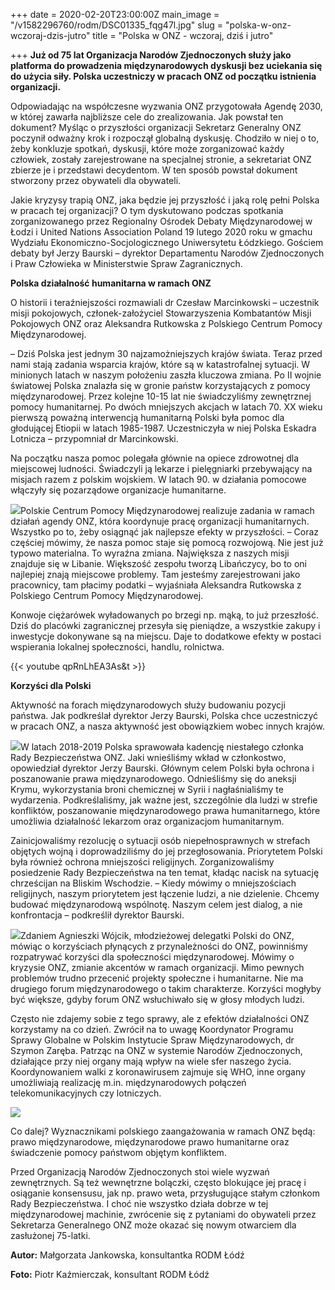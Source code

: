 +++
date = 2020-02-20T23:00:00Z
main_image = "/v1582296760/rodm/DSC01335_fqg47l.jpg"
slug = "polska-w-onz-wczoraj-dzis-jutro"
title = "Polska w ONZ - wczoraj, dziś i jutro"

+++
**Już od 75 lat Organizacja Narodów Zjednoczonych służy jako platforma do prowadzenia międzynarodowych dyskusji bez uciekania się do użycia siły. Polska uczestniczy w pracach ONZ od początku istnienia organizacji.**

Odpowiadając na współczesne wyzwania ONZ przygotowała Agendę 2030, w której zawarła najbliższe cele do zrealizowania. Jak powstał ten dokument? Myśląc o przyszłości organizacji Sekretarz Generalny ONZ poczynił odważny krok i rozpoczął globalną dyskusję. Chodziło w niej o to, żeby konkluzje spotkań, dyskusji, które może zorganizować każdy człowiek, zostały zarejestrowane na specjalnej stronie, a sekretariat ONZ zbierze je i przedstawi decydentom. W ten sposób powstał dokument stworzony przez obywateli dla obywateli.

Jakie kryzysy trapią ONZ, jaka będzie jej przyszłość i jaką rolę pełni Polska w pracach tej organizacji? O tym dyskutowano podczas spotkania zorganizowanego przez Regionalny Ośrodek Debaty Międzynarodowej w Łodzi i United Nations Association Poland 19 lutego 2020 roku w gmachu Wydziału Ekonomiczno-Socjologicznego Uniwersytetu Łódzkiego. Gościem debaty był Jerzy Baurski – dyrektor Departamentu Narodów Zjednoczonych i Praw Człowieka w Ministerstwie Spraw Zagranicznych.

**Polska działalność humanitarna w ramach ONZ**

O historii i teraźniejszości rozmawiali dr Czesław Marcinkowski – uczestnik misji pokojowych, członek-założyciel Stowarzyszenia Kombatantów Misji Pokojowych ONZ oraz Aleksandra Rutkowska z Polskiego Centrum Pomocy Międzynarodowej.

– Dziś Polska jest jednym 30 najzamożniejszych krajów świata. Teraz przed nami stają zadania wsparcia krajów, które są w katastrofalnej sytuacji. W minionych latach w naszym położeniu zaszła kluczowa zmiana. Po II wojnie światowej Polska znalazła się w gronie państw korzystających z pomocy międzynarodowej. Przez kolejne 10-15 lat nie świadczyliśmy zewnętrznej pomocy humanitarnej. Po dwóch mniejszych akcjach w latach 70. XX wieku pierwszą poważną interwencją humanitarną Polski była pomoc dla głodującej Etiopii w latach 1985-1987. Uczestniczyła w niej Polska Eskadra Lotnicza – przypomniał dr Marcinkowski.

Na początku nasza pomoc polegała głównie na opiece zdrowotnej dla miejscowej ludności. Świadczyli ją lekarze i pielęgniarki przebywający na misjach razem z polskim wojskiem. W latach 90. w działania pomocowe włączyły się pozarządowe organizacje humanitarne.

![](https://res.cloudinary.com/inspro/image/upload/v1582297260/rodm/DSC01156_kmdc39.jpg)Polskie Centrum Pomocy Międzynarodowej realizuje zadania w ramach działań agendy ONZ, która koordynuje pracę organizacji humanitarnych. Wszystko po to, żeby osiągnąć jak najlepsze efekty w przyszłości. – Coraz częściej mówimy, że nasza pomoc staje się pomocą rozwojową. Nie jest już typowo materialna. To wyraźna zmiana. Największa z naszych misji znajduje się w Libanie. Większość zespołu tworzą Libańczycy, bo to oni najlepiej znają miejscowe problemy. Tam jesteśmy zarejestrowani jako pracownicy, tam płacimy podatki – wyjaśniała Aleksandra Rutkowska z Polskiego Centrum Pomocy Międzynarodowej.

Konwoje ciężarówek wyładowanych po brzegi np. mąką, to już przeszłość. Dziś do placówki zagranicznej przesyła się pieniądze, a wszystkie zakupy i inwestycje dokonywane są na miejscu. Daje to dodatkowe efekty w postaci wspierania lokalnej społeczności, handlu, rolnictwa.

{{< youtube qpRnLhEA3As&t >}}

**Korzyści dla Polski**

Aktywność na forach międzynarodowych służy budowaniu pozycji państwa. Jak podkreślał dyrektor Jerzy Baurski, Polska chce uczestniczyć w pracach ONZ, a nasza aktywność jest obowiązkiem wobec innych krajów.

![](https://res.cloudinary.com/inspro/image/upload/v1582297429/rodm/DSC01395_wq8xvp.jpg)W latach 2018-2019 Polska sprawowała kadencję niestałego członka Rady Bezpieczeństwa ONZ. Jaki wnieśliśmy wkład w członkostwo, opowiedział dyrektor Jerzy Baurski. Głównym celem Polski była ochrona i poszanowanie prawa międzynarodowego. Odnieśliśmy się do aneksji Krymu, wykorzystania broni chemicznej w Syrii i nagłaśnialiśmy te wydarzenia. Podkreślaliśmy, jak ważne jest, szczególnie dla ludzi w strefie konfliktów, poszanowanie międzynarodowego prawa humanitarnego, które umożliwia działalność lekarzom oraz organizacjom humanitarnym.

Zainicjowaliśmy rezolucję o sytuacji osób niepełnosprawnych w strefach objętych wojną i doprowadziliśmy do jej przegłosowania. Priorytetem Polski była również ochrona mniejszości religijnych. Zorganizowaliśmy posiedzenie Rady Bezpieczeństwa na ten temat, kładąc nacisk na sytuację chrześcijan na Bliskim Wschodzie. – Kiedy mówimy o mniejszościach religijnych, naszym priorytetem jest łączenie ludzi, a nie dzielenie. Chcemy budować międzynarodową wspólnotę. Naszym celem jest dialog, a nie konfrontacja – podkreślił dyrektor Baurski.

![](https://res.cloudinary.com/inspro/image/upload/v1582297485/rodm/DSC01379_c6xs81.jpg)Zdaniem Agnieszki Wójcik, młodzieżowej delegatki Polski do ONZ, mówiąc o korzyściach płynących z przynależności do ONZ, powinniśmy rozpatrywać korzyści dla społeczności międzynarodowej. Mówimy o kryzysie ONZ, zmianie akcentów w ramach organizacji. Mimo pewnych problemów trudno przecenić projekty społeczne i humanitarne. Nie ma drugiego forum międzynarodowego o takim charakterze. Korzyści mogłyby być większe, gdyby forum ONZ wsłuchiwało się w głosy młodych ludzi.

Często nie zdajemy sobie z tego sprawy, ale z efektów działalności ONZ korzystamy na co dzień. Zwrócił na to uwagę Koordynator Programu Sprawy Globalne w Polskim Instytucie Spraw Międzynarodowych, dr Szymon Zaręba. Patrząc na ONZ w systemie Narodów Zjednoczonych, działające przy niej organy mają wpływ na wiele sfer naszego życia. Koordynowaniem walki z koronawirusem zajmuje się WHO, inne organy umożliwiają realizację m.in. międzynarodowych połączeń telekomunikacyjnych czy lotniczych.

![](https://res.cloudinary.com/inspro/image/upload/v1582297708/rodm/DSC01447_qwuifp.jpg)

Co dalej? Wyznacznikami polskiego zaangażowania w ramach ONZ będą: prawo międzynarodowe, międzynarodowe prawo humanitarne oraz świadczenie pomocy państwom objętym konfliktem.

Przed Organizacją Narodów Zjednoczonych stoi wiele wyzwań zewnętrznych. Są też wewnętrzne bolączki, często blokujące jej pracę i osiąganie konsensusu, jak np. prawo weta, przysługujące stałym członkom Rady Bezpieczeństwa. I choć nie wszystko działa dobrze w tej międzynarodowej machinie, zwrócenie się z pytaniami do obywateli przez Sekretarza Generalnego ONZ może okazać się nowym otwarciem dla zasłużonej 75-latki.

**Autor:** Małgorzata Jankowska, konsultantka RODM Łódź

**Foto:** Piotr Kaźmierczak, konsultant RODM Łódź
